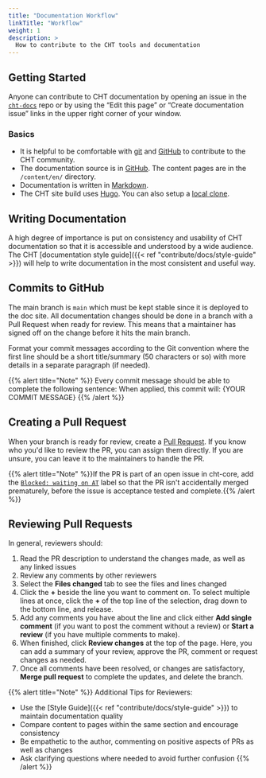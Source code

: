 ```yaml
---
title: "Documentation Workflow"
linkTitle: "Workflow"
weight: 1
description: >
  How to contribute to the CHT tools and documentation
---
```


## Getting Started

Anyone can contribute to CHT documentation by opening an issue in the [`cht-docs`](https://github.com/medic/cht-docs/issues) repo or by using the “Edit this page” or “Create documentation issue” links in the upper right corner of your window.

### Basics

* It is helpful to be comfortable with [git](https://git-scm.com/doc/ext) and [GitHub](https://lab.github.com/) to contribute to the CHT community.
* The documentation source is in [GitHub](https://github.com/medic/cht-docs). The content pages are in the `/content/en/` directory.
* Documentation is written in [Markdown](https://www.markdownguide.org/). 
* The CHT site build uses [Hugo](https://gohugo.io/). You can also setup a [local clone](https://github.com/medic/cht-docs/blob/main/README.md). 

## Writing Documentation

A high degree of importance is put on consistency and usability of CHT documentation so that it is accessible and understood by a wide audience. The CHT [documentation style guide]({{< ref "contribute/docs/style-guide" >}}) will help to write documentation in the most consistent and useful way.

## Commits to GitHub

The main branch is `main` which must be kept stable since it is deployed to the doc site. All documentation changes should be done in a branch with a Pull Request when ready for review. This means that a maintainer has signed off on the change before it hits the main branch.

Format your commit messages according to the Git convention where the first line should be a short title/summary (50 characters or so) with more details in a separate paragraph (if needed).

{{% alert title="Note" %}} Every commit message should be able to complete the following sentence:
When applied, this commit will: {YOUR COMMIT MESSAGE} {{% /alert %}} 

## Creating a Pull Request

When your branch is ready for review, create a [Pull Request](https://help.github.com/en/github/collaborating-with-issues-and-pull-requests/creating-a-pull-request). If you know who you'd like to review the PR, you can assign them directly. If you are unsure, you can leave it to the maintainers to handle the PR. 

{{% alert title="Note" %}}If the PR is part of an open issue in cht-core, add the [`Blocked: waiting on AT`](https://github.com/medic/cht-docs/labels/Blocked%3A%20waiting%20on%20AT) label so that the PR isn't accidentally merged prematurely, before the issue is acceptance tested and complete.{{% /alert %}} 

## Reviewing Pull Requests

In general, reviewers should:

1. Read the PR description to understand the changes made, as well as any linked issues
2. Review any comments by other reviewers
3. Select the **Files changed** tab to see the files and lines changed
4. Click the **+** beside the line you want to comment on. To select multiple lines at once, click the **+** of the top line of the selection, drag down to the bottom line, and release.
5. Add any comments you have about the line and click either **Add single comment** (if you want to post the comment without a review) or **Start a review** (if you have multiple comments to make).
6. When finished, click **Review changes** at the top of the page. Here, you can add a summary of your review, approve the PR, comment or request changes as needed.
7. Once all comments have been resolved, or changes are satisfactory, **Merge pull request** to complete the updates, and delete the branch.

{{% alert title="Note" %}} Additional Tips for Reviewers:
* Use the [Style Guide]({{< ref "contribute/docs/style-guide" >}}) to maintain documentation quality
* Compare content to pages within the same section and encourage consistency
* Be empathetic to the author, commenting on positive aspects of PRs as well as changes
* Ask clarifying questions where needed to avoid further confusion
{{% /alert %}} 
